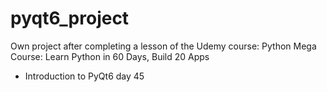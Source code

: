# pyqt6_project
Own project after completing a lesson of the Udemy course: Python Mega Course: Learn Python in 60 Days, Build 20 Apps  

- Introduction to PyQt6 day 45
